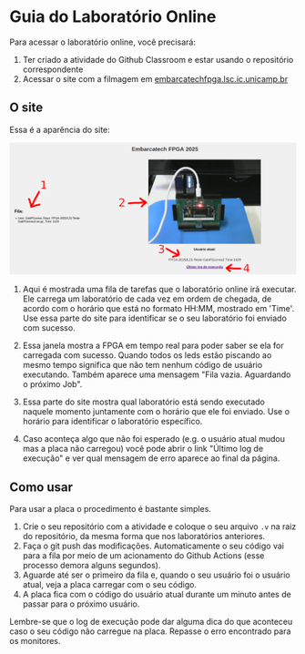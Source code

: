 # Guia do Laboratório Online

Para acessar o laboratório online, você precisará:

1. Ter criado a atividade do Github Classroom e estar usando o repositório correspondente
2. Acessar o site com a filmagem em [embarcatechfpga.lsc.ic.unicamp.br](https://embarcatechfpga.lsc.ic.unicamp.br)

## O site

Essa é a aparência do site:

![site_embarcatech](../imgs/site_embarcatech.png)

1. Aqui é mostrada uma fila de tarefas que o laboratório online irá executar. Ele carrega um laboratório de cada vez em ordem de chegada, de acordo com o horário que está no formato HH:MM, mostrado em 'Time'. Use essa parte do site para identificar se o seu laboratório foi enviado com sucesso.

2. Essa janela mostra a FPGA em tempo real para poder saber se ela for carregada com sucesso. Quando todos os leds estão piscando ao mesmo tempo significa que não tem nenhum código de usuário executando. Também aparece uma mensagem "Fila vazia. Aguardando o próximo Job".

3. Essa parte do site mostra qual laboratório está sendo executado naquele momento juntamente com o horário que ele foi enviado. Use o horário para identificar o laboratório específico.

4. Caso aconteça algo que não foi esperado (e.g. o usuário atual mudou mas a placa não carregou) você pode abrir o link "Último log de execução" e ver qual mensagem de erro aparece ao final da página.

## Como usar
Para usar a placa o procedimento é bastante simples.

1. Crie o seu repositório com a atividade e coloque o seu arquivo `.v` na raiz do repositório, da mesma forma que nos laboratórios anteriores.
2. Faça o git push das modificações. Automaticamente o seu código vai para a fila por meio de um acionamento do Github Actions (esse processo demora alguns segundos). 
3. Aguarde até ser o primeiro da fila e, quando o seu usuário foi o usuário atual, veja a placa carregar com o seu código.
4. A placa fica com o código do usuário atual durante um minuto antes de passar para o próximo usuário.

Lembre-se que o log de execução pode dar alguma dica do que aconteceu caso o seu código não carregue na placa. Repasse o erro encontrado para os monitores.